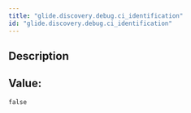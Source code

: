```yaml
---
title: "glide.discovery.debug.ci_identification"
id: "glide.discovery.debug.ci_identification"
---
```

## Description



## Value: 
```
false
```
